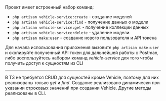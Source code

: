 Проект имеет встроенный набор команд:
* ``php artisan vehicle-service:create`` - создание моделей
* ``php artisan vehicle-service:find`` - получение данных о модели
* ``php artisan vehicle-service:get`` - получение коллекции данных
* ``php artisan vehicle-service:delete`` - удаление модели
* ``php artisan make:user`` - создание нового пользователя и API токена

Для начала использования приложения вызовите ``php artisan make:user``
и скопируйте полученный API токен для дальнейшей работы с Postman,
либо воспользуйтесь набором команд *vehicle-service* для того чтобы получить доступ
к сущностям из CLI

---
В ТЗ не требуется CRUD для сущностей кроме Vehicle, поэтому для них реализованы только *get* и *find*.
Создание реализовано динамически при указании строковых значений при создании Vehicle. Другие методы реализованы в CLI.
